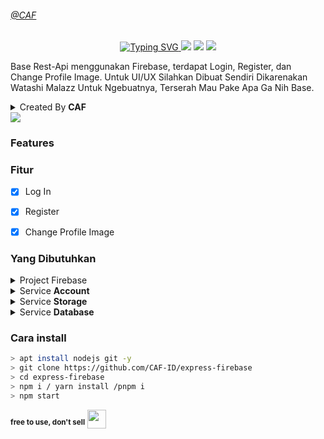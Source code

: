 ###### [@CAF](#CAF-ID)
<p align="center">
<a href="https://git.io/typing-svg">
    <img src="https://readme-typing-svg.herokuapp.com?font=Orbitron&size=28&duration=3000&pause=1000&color=964B00&width=435&lines=Rest-Api+With+Firebase;BY+CAF-ID" alt="Typing SVG" />
</a>
<img src="https://badges.frapsoft.com/os/v1/open-source.svg?v=103)](https://github.com/ellerbrock/open-source-badges"/>
<a href="https://github.com/dcode-denpa/Semar-BMD"><img src="https://img.shields.io/github/watchers/CAF-ID/express-firebase.svg"></a>
<a href="https://github.com/dcode-denpa/Semar-BMD"><img src="https://img.shields.io/github/repo-size/CAF-ID/express-firebase.svg"></a>

Base Rest-Api menggunakan Firebase, terdapat Login, Register, dan Change Profile Image. Untuk UI/UX Silahkan Dibuat Sendiri Dikarenakan Watashi Malazz Untuk Ngebuatnya, Terserah Mau Pake Apa Ga Nih Base.

<details close="close">
    <summary>Created By <b>CAF</b></summary>
    <a href="http://wa.me/628316771480">
        <img src="https://img.shields.io/badge/Whatsapp-30302f?style=flat&logo=whatsapp">
    </a>
</details>

<img src="https://raw.githubusercontent.com/andreasbm/readme/master/assets/lines/colored.png"/>

### Features
### Fitur
- [x] Log In
- [x] Register
- [x] Change Profile Image


### Yang Dibutuhkan
<details close="close"><summary>Project Firebase</summary>

- `Buat project: cuma klik next"`<br>
    <a href="http://console.firebase.google.com" style="text-decoration: none; color: white;">
        <img src="https://www.gstatic.com/mobilesdk/160503_mobilesdk/logo/2x/firebase_96dp.png" width=20 height=20><span>Firebase Console
    </a>
</details>
<details close="close">
<summary>Service <b>Account</b></summary>

- `Pilih Project Setting`
<img src="https://i.ibb.co/znqj5Sf/image.png">

- `Pilih Service Account`
<img src="https://i.ibb.co/pdZgPcd/image.png">

- `Scroll kebawah klik "Generate new private key"`
  
- `Setelah terdownload buka file, kemudian salin isinya`

#example pada file config.js
```
module.exports = {
    serviceAccount: paste-kan json yang sudah disalin sebelumnya,
}
```
</details>
<details close="close">
<summary>Service <b>Storage</b></summary>

- `Buat akses storage tinggal next"`
<img src="https://i.ibb.co/Pr6wkfR/image.png">

- `Edit rules seperti berikut`
<img src="https://i.ibb.co/tCL0WZ1/image.png">

- `Salin storage url`
<img src="https://i.ibb.co/9nTPwcG/image.png">

#example pada file config.js
```
module.exports = {
    serviceAccount: service_account,
    storageBucket: 'webb-80270.appspot.com'
}
```
</details>
<details close="close">
<summary>Service <b>Database</b></summary>

- `Buat akses database firestore, tingal next"`
<img src="https://i.ibb.co/Xby07rb/image.png">

- `Done`
</details>


### Cara install
```bash
> apt install nodejs git -y
> git clone https://github.com/CAF-ID/express-firebase
> cd express-firebase
> npm i / yarn install /pnpm i
> npm start
```




<sup><b>free to use, don't sell</b></sup>
<img src="https://www.animatedimages.org/data/media/2113/animated-3d-smiley-image-0011.gif" width="30">
